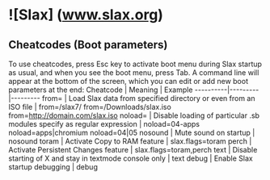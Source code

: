 # ![Slax] (www.slax.org)
## Cheatcodes (Boot parameters)
To use cheatcodes, press Esc key to activate boot menu during Slax startup as usual, and when you see the boot menu, press Tab. A command line will appear at the bottom of the screen, which you can edit or add new boot parameters at the end:
Cheatcode | Meaning | Example
----------|---------|---------
from=	    | Load Slax data from specified directory or even from an ISO file | from=/slax7/ from=/Downloads/slax.iso from=http://domain.com/slax.iso
noload=	  | Disable loading of particular .sb modules specify as regular expression	| noload=04-apps noload=apps|chromium noload=04|05
nosound	  | Mute sound on startup	| nosound
toram	    | Activate Copy to RAM feature | slax.flags=toram
perch     | Activate Persistent Changes feature | slax.flags=toram,perch
text      | Disable starting of X and stay in textmode console only | text
debug     | Enable Slax startup debugging	| debug
